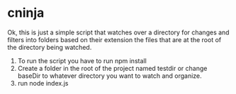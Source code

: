 # cninja
Ok, this is just a simple script that watches over a directory for changes and filters into folders based on their extension the files that are at the root of the directory being watched.

1. To run the script you have to run npm install 
2. Create a folder in the root of the project named testdir or change baseDir to whatever directory you want to watch and organize.
3. run node index.js
